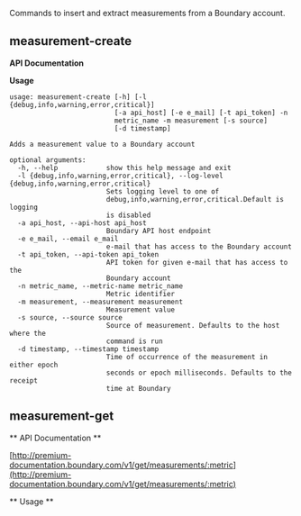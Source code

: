 Commands to insert and extract measurements from a                                  Boundary account.


## measurement-create

**API Documentation**


**Usage**


```
usage: measurement-create [-h] [-l {debug,info,warning,error,critical}]
                          [-a api_host] [-e e_mail] [-t api_token] -n
                          metric_name -m measurement [-s source]
                          [-d timestamp]

Adds a measurement value to a Boundary account

optional arguments:
  -h, --help            show this help message and exit
  -l {debug,info,warning,error,critical}, --log-level {debug,info,warning,error,critical}
                        Sets logging level to one of
                        debug,info,warning,error,critical.Default is logging
                        is disabled
  -a api_host, --api-host api_host
                        Boundary API host endpoint
  -e e_mail, --email e_mail
                        e-mail that has access to the Boundary account
  -t api_token, --api-token api_token
                        API token for given e-mail that has access to the
                        Boundary account
  -n metric_name, --metric-name metric_name
                        Metric identifier
  -m measurement, --measurement measurement
                        Measurement value
  -s source, --source source
                        Source of measurement. Defaults to the host where the
                        command is run
  -d timestamp, --timestamp timestamp
                        Time of occurrence of the measurement in either epoch
                        seconds or epoch milliseconds. Defaults to the receipt
                        time at Boundary

```

## measurement-get

** API Documentation **

[http://premium-documentation.boundary.com/v1/get/measurements/:metric](http://premium-documentation.boundary.com/v1/get/measurements/:metric)

** Usage **




